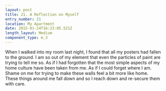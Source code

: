 ```yaml
---
layout: post
title: 21. A Reflection on Myself
entry_number: 21
location: My Apartment
date: 2015-01-24T16:23:05.521Z
length_layout: Medium
component_type: m_3
---
```

When I walked into my room last night, I found that all my posters had fallen to the ground. I am so out of my element that even the particles of paint are trying to tell me so. As if I had forgotten that the most simple aspects of my home culture have been taken from me. As if I could forget where I am. Shame on me for trying to make these walls feel a bit more like home. These things around me fall down and so I reach down and re-secure them with care.
